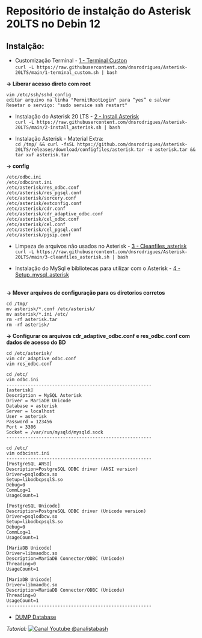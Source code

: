 # Repositório de instalção do Asterisk 20LTS no Debin 12


## Instalção:
- Customização Terminal - [1 - Terminal Custon](1-terminal_custom.sh)<br />
``` curl -L https://raw.githubusercontent.com/dnsrodrigues/Asterisk-20LTS/main/1-terminal_custom.sh | bash ```<br />

**-> Liberar acesso direto com root**<br /> 
```
vim /etc/ssh/sshd_config
editar arquivo na linha "PermitRootLogin" para “yes” e salvar
Resetar o serviço: "sudo service ssh restart"
```

- Instalação do Asterisk 20 LTS - [2 - Install Asterisk](2-install_asterisk.sh)<br />
``` curl -L https://raw.githubusercontent.com/dnsrodrigues/Asterisk-20LTS/main/2-install_asterisk.sh | bash ```

- Instalação Asterisk - Material Extra:<br />
``` cd /tmp/ && curl -fsSL https://github.com/dnsrodrigues/Asterisk-20LTS/releases/download/configfiles/asterisk.tar -o asterisk.tar && tar xvf asterisk.tar ```

**-> config**<br /> 
```
/etc/odbc.ini
/etc/odbcinst.ini
/etc/asterisk/res_odbc.conf
/etc/asterisk/res_pgsql.conf
/etc/asterisk/sorcery.conf
/etc/asterisk/extconfig.conf
/etc/asterisk/cdr.conf
/etc/asterisk/cdr_adaptive_odbc.conf
/etc/asterisk/cel_odbc.conf
/etc/asterisk/cel.conf
/etc/asterisk/cel_pgsql.conf
/etc/asterisk/pjsip.conf
```

- Limpeza de arquivos não usados no Asterisk - [3 - Cleanfiles_asterisk](3-cleanfiles_asterisk.sh)<br />
``` curl -L https://raw.githubusercontent.com/dnsrodrigues/Asterisk-20LTS/main/3-cleanfiles_asterisk.sh | bash ```

- Instalação do MySql e bibliotecas para utilizar com o Asterisk - [4 - Setup_mysql_asterisk](4-setup_mysql_asterisk.sh)<br /><br />

**-> Mover arquivos de configuração para os diretorios corretos**<br /> 
```
cd /tmp/
mv asterisk/*.conf /etc/asterisk/
mv asterisk/*.ini /etc/
rm -rf asterisk.tar
rm -rf asterisk/
```

**-> Configurar os arquivos cdr_adaptive_odbc.conf e res_odbc.conf com dados de acesso do BD**<br /> 
```
cd /etc/asterisk/
vim cdr_adaptive_odbc.conf
vim res_odbc.conf

cd /etc/
vim odbc.ini
------------------------------------------------------
[asterisk]
Description = MySQL Asterisk
Driver = MariaDB Unicode
Database = asterisk
Server = localhost
User = asterisk
Password = 123456
Port = 3306
Socket = /var/run/mysqld/mysqld.sock
------------------------------------------------------

cd /etc/
vim odbcinst.ini
------------------------------------------------------
[PostgreSQL ANSI]
Description=PostgreSQL ODBC driver (ANSI version)
Driver=psqlodbca.so
Setup=libodbcpsqlS.so
Debug=0
CommLog=1
UsageCount=1

[PostgreSQL Unicode]
Description=PostgreSQL ODBC driver (Unicode version)
Driver=psqlodbcw.so
Setup=libodbcpsqlS.so
Debug=0
CommLog=1
UsageCount=1

[MariaDB Unicode]
Driver=libmaodbc.so
Description=MariaDB Connector/ODBC (Unicode)
Threading=0
UsageCount=1

[MariaDB Unicode]
Driver=libmaodbc.so
Description=MariaDB Connector/ODBC (Unicode)
Threading=0
UsageCount=1
------------------------------------------------------
```

- [DUMP Database](sql/dump-mysql.sql)<br />


*Tutorial:* [![Canal Youtube @analistabash](https://www.bashtech.com.br/youtube_button_icon_151827_96x.png)](https://www.youtube.com/watch?v=2otkd-7HGk0&list=PLk0v4L7lcjDfcKUxIDybvuKTgDuaR31Kn)

